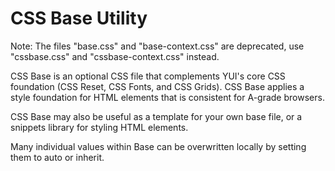 CSS Base Utility
===============

Note: The files "base.css" and "base-context.css" are deprecated, use "cssbase.css" and
"cssbase-context.css" instead.

CSS Base is an optional CSS file that complements YUI's
core CSS foundation (CSS Reset, CSS Fonts, and CSS Grids).
CSS Base applies a style foundation for HTML elements
that is consistent for A-grade browsers.

CSS Base may also be useful as a template for your own
base file, or a snippets library for styling HTML elements.

Many individual values within Base can be overwritten
locally by setting them to auto or inherit.
